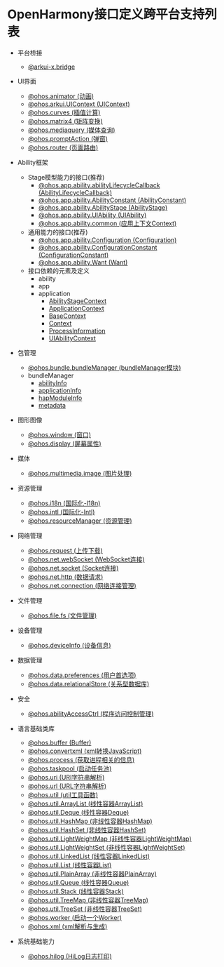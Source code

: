 # OpenHarmony接口定义跨平台支持列表
- 平台桥接
  - [@arkui-x.bridge](js-apis-bridge.md)
  
- UI界面
  - [@ohos.animator (动画)](js-apis-animator.md)
  - [@ohos.arkui.UIContext (UIContext)](js-apis-arkui-UIContext.md)
  - [@ohos.curves (插值计算)](js-apis-curve.md)
  - [@ohos.matrix4 (矩阵变换)](js-apis-matrix4.md)
  - [@ohos.mediaquery (媒体查询)](js-apis-mediaquery.md)
  - [@ohos.promptAction (弹窗)](js-apis-promptAction.md)
  - [@ohos.router (页面路由)](js-apis-router.md)
  
- Ability框架
  - Stage模型能力的接口(推荐)
    - [@ohos.app.ability.abilityLifecycleCallback (AbilityLifecycleCallback)](https://gitee.com/openharmony/docs/blob/master/zh-cn/application-dev/reference/apis/js-apis-font.md)
    - [@ohos.app.ability.AbilityConstant (AbilityConstant)](https://gitee.com/openharmony/docs/blob/master/zh-cn/application-dev/reference/apis/js-apis-app-ability-abilityConstant.md)
    - [@ohos.app.ability.AbilityStage (AbilityStage)](https://gitee.com/openharmony/docs/blob/master/zh-cn/application-dev/reference/apis/js-apis-app-ability-abilityStage.md)
    - [@ohos.app.ability.UIAbility (UIAbility)](https://gitee.com/openharmony/docs/blob/master/zh-cn/application-dev/reference/apis/js-apis-app-ability-uiAbility.md)
    - [@ohos.app.ability.common (应用上下文Context)](https://gitee.com/openharmony/docs/blob/master/zh-cn/application-dev/reference/apis/js-apis-app-ability-common.md)
  - 通用能力的接口(推荐)
    - [@ohos.app.ability.Configuration (Configuration)](https://gitee.com/openharmony/docs/blob/master/zh-cn/application-dev/reference/apis/js-apis-app-ability-configuration.md)
    - [@ohos.app.ability.ConfigurationConstant (ConfigurationConstant)](https://gitee.com/openharmony/docs/blob/master/zh-cn/application-dev/reference/apis/js-apis-app-ability-configurationConstant.md)
    - [@ohos.app.ability.Want (Want)](https://gitee.com/openharmony/docs/blob/master/zh-cn/application-dev/reference/apis/js-apis-app-ability-want.md)
  - 接口依赖的元素及定义
    - ability
    - app
    - application
      - [AbilityStageContext](https://gitee.com/openharmony/docs/blob/master/zh-cn/application-dev/reference/apis/js-apis-inner-application-abilityStageContext.md)
      - [ApplicationContext](https://gitee.com/openharmony/docs/blob/master/zh-cn/application-dev/reference/apis/js-apis-inner-application-applicationContext.md)
      - [BaseContext](https://gitee.com/openharmony/docs/blob/master/zh-cn/application-dev/reference/apis/js-apis-inner-application-baseContext.md)
      - [Context](https://gitee.com/openharmony/docs/blob/master/zh-cn/application-dev/reference/apis/js-apis-inner-application-context.md)
      - [ProcessInformation](https://gitee.com/openharmony/docs/blob/master/zh-cn/application-dev/reference/apis/js-apis-inner-application-processInformation.md)
      - [UIAbilityContext](https://gitee.com/openharmony/docs/blob/master/zh-cn/application-dev/reference/apis/js-apis-inner-application-uiAbilityContext.md)

- 包管理
  - [@ohos.bundle.bundleManager (bundleManager模块)](https://gitee.com/openharmony/docs/blob/master/zh-cn/application-dev/reference/apis/js-apis-bundleManager.md)
  - bundleManager
    - [abilityInfo](https://gitee.com/openharmony/docs/blob/master/zh-cn/application-dev/reference/apis/js-apis-bundleManager-abilityInfo.md)
    - [applicationInfo](https://gitee.com/openharmony/docs/blob/master/zh-cn/application-dev/reference/apis/js-apis-bundleManager-applicationInfo.md)
    - [hapModuleInfo](https://gitee.com/openharmony/docs/blob/master/zh-cn/application-dev/reference/apis/js-apis-bundleManager-hapModuleInfo.md)
    - [metadata](https://gitee.com/openharmony/docs/blob/master/zh-cn/application-dev/reference/apis/js-apis-bundleManager-metadata.md)

- 图形图像
  - [@ohos.window (窗口)](https://gitee.com/openharmony/docs/blob/master/zh-cn/application-dev/reference/apis/js-apis-window.md)
  - [@ohos.display (屏幕属性)](https://gitee.com/openharmony/docs/blob/master/zh-cn/application-dev/reference/apis/js-apis-display.md)

- 媒体
  - [@ohos.multimedia.image (图片处理)](https://gitee.com/openharmony/docs/blob/master/zh-cn/application-dev/reference/apis/js-apis-image.md)

- 资源管理
  - [@ohos.i18n (国际化-I18n)](js-apis-i18n.md)
  - [@ohos.intl (国际化-Intl)](js-apis-intl.md)
  - [@ohos.resourceManager (资源管理)](js-apis-resource-manager.md)

- 网络管理
  - [@ohos.request (上传下载)](https://gitee.com/openharmony/docs/blob/master/zh-cn/application-dev/reference/apis/js-apis-request.md)
  - [@ohos.net.webSocket (WebSocket连接)](https://gitee.com/openharmony/docs/blob/master/zh-cn/application-dev/reference/apis/js-apis-webSocket.md)
  - [@ohos.net.socket (Socket连接)](https://gitee.com/openharmony/docs/blob/master/zh-cn/application-dev/reference/apis/js-apis-socket.md)
  - [@ohos.net.http (数据请求)](https://gitee.com/openharmony/docs/blob/master/zh-cn/application-dev/reference/apis/js-apis-http.md)
  - [@ohos.net.connection (网络连接管理)](https://gitee.com/openharmony/docs/blob/master/zh-cn/application-dev/reference/apis/js-apis-net-connection.md)

- 文件管理
  - [@ohos.file.fs (文件管理)](https://gitee.com/openharmony/docs/blob/master/zh-cn/application-dev/reference/apis/js-apis-file-fs.md)

- 设备管理
  - [@ohos.deviceInfo (设备信息)](https://gitee.com/openharmony/docs/blob/master/zh-cn/application-dev/reference/apis/js-apis-device-info.md)

- 数据管理
  - [@ohos.data.preferences (用户首选项)](js-apis-data-preferences.md)
  - [@ohos.data.relationalStore (关系型数据库)](js-apis-data-relationalStore.md)

- 安全
  - [@ohos.abilityAccessCtrl (程序访问控制管理)](https://gitee.com/openharmony/docs/blob/master/zh-cn/application-dev/reference/apis/js-apis-abilityAccessCtrl.md)

- 语言基础类库
  - [@ohos.buffer (Buffer)](js-apis-buffer.md)
  - [@ohos.convertxml (xml转换JavaScript)](js-apis-convertxml.md)
  - [@ohos.process (获取进程相关的信息)](js-apis-process.md)
  - [@ohos.taskpool (启动任务池)](js-apis-taskpool.md)
  - [@ohos.uri (URI字符串解析)](js-apis-uri.md)
  - [@ohos.url (URL字符串解析)](js-apis-url.md)
  - [@ohos.util (util工具函数)](js-apis-util.md)
  - [@ohos.util.ArrayList (线性容器ArrayList)](js-apis-arraylist.md)
  - [@ohos.util.Deque (线性容器Deque)](js-apis-deque.md)
  - [@ohos.util.HashMap (非线性容器HashMap)](js-apis-hashmap.md)
  - [@ohos.util.HashSet (非线性容器HashSet)](js-apis-hashset.md)
  - [@ohos.util.LightWeightMap (非线性容器LightWeightMap)](js-apis-lightweightmap.md)
  - [@ohos.util.LightWeightSet (非线性容器LightWeightSet)](js-apis-lightweightset.md)
  - [@ohos.util.LinkedList (线性容器LinkedList)](js-apis-linkedlist.md)
  - [@ohos.util.List (线性容器List)](js-apis-list.md)
  - [@ohos.util.PlainArray (非线性容器PlainArray)](js-apis-plainarray.md)
  - [@ohos.util.Queue (线性容器Queue)](js-apis-queue.md)
  - [@ohos.util.Stack (线性容器Stack)](js-apis-stack.md)
  - [@ohos.util.TreeMap (非线性容器TreeMap)](js-apis-treemap.md)
  - [@ohos.util.TreeSet (非线性容器TreeSet)](js-apis-treeset.md)
  - [@ohos.worker (启动一个Worker)](js-apis-worker.md)
  - [@ohos.xml (xml解析与生成)](js-apis-xml.md)

- 系统基础能力
  - [@ohos.hilog (HiLog日志打印)](https://gitee.com/openharmony/docs/blob/master/zh-cn/application-dev/reference/apis/js-apis-hilog.md)